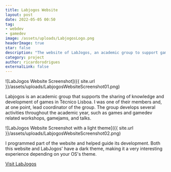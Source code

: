 ```yaml
---
title: Labjogos Website
layout: post
date: 2022-05-05 00:50
tag: 
- webdev
- gamedev
image: /assets/uploads/LabjogosLogo.png
headerImage: true
star: false
description: "The website of LabJogos, an academic group to support game development in Técnico Lisboa."
category: project
author: ricardorodrigues
externalLink: false
---
```


![LabJogos Website Screenshot]({{ site.url }}/assets/uploads/LabjogosWebsiteScreenshot01.png)

Labjogos is an academic group that supports the sharing of knowledge and development of games in Técnico Lisboa. I was one of their members and, at one point, lead coordinator of the group. The group develops several activities throughout the academic year, such as games and gamedev related workshops, gamejams, and talks.

![LabJogos Website Screenshot with a light theme]({{ site.url }}/assets/uploads/LabjogosWebsiteScreenshot02.png)

I programmed part of the website and helped guide its development. Both this website and LabJogos' have a dark theme, making it a very interesting experience depending on your OS's theme.

<div class="buttons-container">
    <a class="button" href="https://sopaparatodos.pt/" target="_blank" rel="noopener noreferrer">Visit LabJogos</a>
</div>